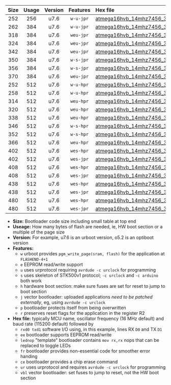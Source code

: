 |Size|Usage|Version|Features|Hex file|
|:-:|:-:|:-:|:-:|:--|
|252|256|u7.6|`w-u-jpr`|[atmega16hvb_14mhz7456_38400bps_rxb0_txb1_ur_vbl.hex](https://raw.githubusercontent.com/stefanrueger/urboot/main//atmega16hvb_14mhz7456_38400bps_rxb0_txb1_ur_vbl.hex)|
|262|384|u7.6|`w-u-jpr`|[atmega16hvb_14mhz7456_38400bps_rxb0_txb1_lednop_ur_vbl.hex](https://raw.githubusercontent.com/stefanrueger/urboot/main//atmega16hvb_14mhz7456_38400bps_rxb0_txb1_lednop_ur_vbl.hex)|
|318|384|u7.6|`weu-jpr`|[atmega16hvb_14mhz7456_38400bps_rxb0_txb1_ee_ur_vbl.hex](https://raw.githubusercontent.com/stefanrueger/urboot/main//atmega16hvb_14mhz7456_38400bps_rxb0_txb1_ee_ur_vbl.hex)|
|324|384|u7.6|`weu-jpr`|[atmega16hvb_14mhz7456_38400bps_rxb0_txb1_ee_lednop_ur_vbl.hex](https://raw.githubusercontent.com/stefanrueger/urboot/main//atmega16hvb_14mhz7456_38400bps_rxb0_txb1_ee_lednop_ur_vbl.hex)|
|342|384|u7.6|`weu-jpr`|[atmega16hvb_14mhz7456_38400bps_rxb0_txb1_ee_lednop_fr_ur_vbl.hex](https://raw.githubusercontent.com/stefanrueger/urboot/main//atmega16hvb_14mhz7456_38400bps_rxb0_txb1_ee_lednop_fr_ur_vbl.hex)|
|350|384|u7.6|`w-s-jpr`|[atmega16hvb_14mhz7456_38400bps_rxb0_txb1_vbl.hex](https://raw.githubusercontent.com/stefanrueger/urboot/main//atmega16hvb_14mhz7456_38400bps_rxb0_txb1_vbl.hex)|
|356|384|u7.6|`w-s-jpr`|[atmega16hvb_14mhz7456_38400bps_rxb0_txb1_lednop_vbl.hex](https://raw.githubusercontent.com/stefanrueger/urboot/main//atmega16hvb_14mhz7456_38400bps_rxb0_txb1_lednop_vbl.hex)|
|370|384|u7.6|`weu-jpr`|[atmega16hvb_14mhz7456_38400bps_rxb0_txb1_ee_lednop_fr_ce_ur_vbl.hex](https://raw.githubusercontent.com/stefanrueger/urboot/main//atmega16hvb_14mhz7456_38400bps_rxb0_txb1_ee_lednop_fr_ce_ur_vbl.hex)|
|252|512|u7.6|`w-u-hpr`|[atmega16hvb_14mhz7456_38400bps_rxb0_txb1_ur.hex](https://raw.githubusercontent.com/stefanrueger/urboot/main//atmega16hvb_14mhz7456_38400bps_rxb0_txb1_ur.hex)|
|258|512|u7.6|`w-u-hpr`|[atmega16hvb_14mhz7456_38400bps_rxb0_txb1_lednop_ur.hex](https://raw.githubusercontent.com/stefanrueger/urboot/main//atmega16hvb_14mhz7456_38400bps_rxb0_txb1_lednop_ur.hex)|
|314|512|u7.6|`weu-hpr`|[atmega16hvb_14mhz7456_38400bps_rxb0_txb1_ee_ur.hex](https://raw.githubusercontent.com/stefanrueger/urboot/main//atmega16hvb_14mhz7456_38400bps_rxb0_txb1_ee_ur.hex)|
|320|512|u7.6|`weu-hpr`|[atmega16hvb_14mhz7456_38400bps_rxb0_txb1_ee_lednop_ur.hex](https://raw.githubusercontent.com/stefanrueger/urboot/main//atmega16hvb_14mhz7456_38400bps_rxb0_txb1_ee_lednop_ur.hex)|
|338|512|u7.6|`weu-hpr`|[atmega16hvb_14mhz7456_38400bps_rxb0_txb1_ee_lednop_fr_ur.hex](https://raw.githubusercontent.com/stefanrueger/urboot/main//atmega16hvb_14mhz7456_38400bps_rxb0_txb1_ee_lednop_fr_ur.hex)|
|346|512|u7.6|`w-s-hpr`|[atmega16hvb_14mhz7456_38400bps_rxb0_txb1.hex](https://raw.githubusercontent.com/stefanrueger/urboot/main//atmega16hvb_14mhz7456_38400bps_rxb0_txb1.hex)|
|352|512|u7.6|`w-s-hpr`|[atmega16hvb_14mhz7456_38400bps_rxb0_txb1_lednop.hex](https://raw.githubusercontent.com/stefanrueger/urboot/main//atmega16hvb_14mhz7456_38400bps_rxb0_txb1_lednop.hex)|
|366|512|u7.6|`weu-hpr`|[atmega16hvb_14mhz7456_38400bps_rxb0_txb1_ee_lednop_fr_ce_ur.hex](https://raw.githubusercontent.com/stefanrueger/urboot/main//atmega16hvb_14mhz7456_38400bps_rxb0_txb1_ee_lednop_fr_ce_ur.hex)|
|402|512|u7.6|`wes-hpr`|[atmega16hvb_14mhz7456_38400bps_rxb0_txb1_ee.hex](https://raw.githubusercontent.com/stefanrueger/urboot/main//atmega16hvb_14mhz7456_38400bps_rxb0_txb1_ee.hex)|
|402|512|u7.6|`wes-jpr`|[atmega16hvb_14mhz7456_38400bps_rxb0_txb1_ee_vbl.hex](https://raw.githubusercontent.com/stefanrueger/urboot/main//atmega16hvb_14mhz7456_38400bps_rxb0_txb1_ee_vbl.hex)|
|408|512|u7.6|`wes-hpr`|[atmega16hvb_14mhz7456_38400bps_rxb0_txb1_ee_lednop.hex](https://raw.githubusercontent.com/stefanrueger/urboot/main//atmega16hvb_14mhz7456_38400bps_rxb0_txb1_ee_lednop.hex)|
|408|512|u7.6|`wes-jpr`|[atmega16hvb_14mhz7456_38400bps_rxb0_txb1_ee_lednop_vbl.hex](https://raw.githubusercontent.com/stefanrueger/urboot/main//atmega16hvb_14mhz7456_38400bps_rxb0_txb1_ee_lednop_vbl.hex)|
|438|512|u7.6|`wes-hpr`|[atmega16hvb_14mhz7456_38400bps_rxb0_txb1_ee_lednop_fr.hex](https://raw.githubusercontent.com/stefanrueger/urboot/main//atmega16hvb_14mhz7456_38400bps_rxb0_txb1_ee_lednop_fr.hex)|
|438|512|u7.6|`wes-jpr`|[atmega16hvb_14mhz7456_38400bps_rxb0_txb1_ee_lednop_fr_vbl.hex](https://raw.githubusercontent.com/stefanrueger/urboot/main//atmega16hvb_14mhz7456_38400bps_rxb0_txb1_ee_lednop_fr_vbl.hex)|
|480|512|u7.6|`wes-hpr`|[atmega16hvb_14mhz7456_38400bps_rxb0_txb1_ee_lednop_fr_ce.hex](https://raw.githubusercontent.com/stefanrueger/urboot/main//atmega16hvb_14mhz7456_38400bps_rxb0_txb1_ee_lednop_fr_ce.hex)|
|480|512|u7.6|`wes-jpr`|[atmega16hvb_14mhz7456_38400bps_rxb0_txb1_ee_lednop_fr_ce_vbl.hex](https://raw.githubusercontent.com/stefanrueger/urboot/main//atmega16hvb_14mhz7456_38400bps_rxb0_txb1_ee_lednop_fr_ce_vbl.hex)|

- **Size:** Bootloader code size including small table at top end
- **Useage:** How many bytes of flash are needed, ie, HW boot section or a multiple of the page size
- **Version:** For example, u7.6 is an urboot version, o5.2 is an optiboot version
- **Features:**
  + `w` urboot provides `pgm_write_page(sram, flash)` for the application at `FLASHEND-4+1`
  + `e` EEPROM read/write support
  + `u` uses urprotocol requiring `avrdude -c urclock` for programming
  + `s` uses skeleton of STK500v1 protocol; `-c urclock` and `-c arduino` both work
  + `h` hardware boot section: make sure fuses are set for reset to jump to boot section
  + `j` vector bootloader: uploaded applications *need to be patched externally*, eg, using `avrdude -c urclock`
  + `p` bootloader protects itself from being overwritten
  + `r` preserves reset flags for the application in the register R2
- **Hex file:** typically MCU name, oscillator frequency (16 MHz default) and baud rate (115200 default) followed by
  + `rxd0 txd1` software I/O using, in this example, lines RX `D0` and TX `D1`
  + `ee` bootloader supports EEPROM read/write
  + `lednop` "template" bootloader contains `mov rx,rx` nops that can be replaced to toggle LEDs
  + `fr` bootloader provides non-essential code for smoother error handing
  + `ce` bootloader provides a chip erase command
  + `ur` uses urprotocol and requires `avrdude -c urclock` for programming
  + `vbl` vector bootloader: set fuses to jump to reset, not the HW boot section

